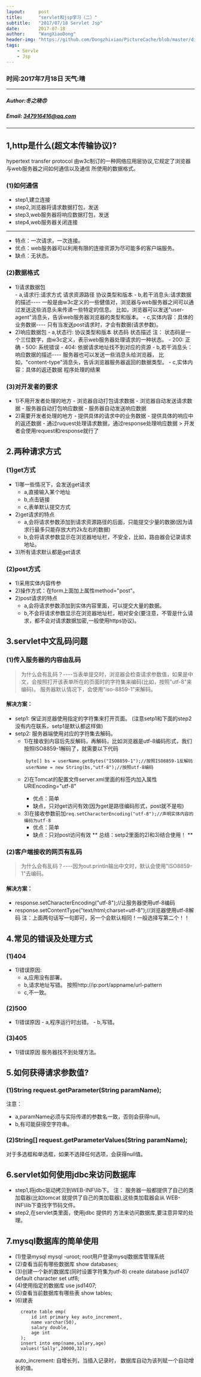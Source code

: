 ```yaml
---
layout:     post
title:      "servlet和jsp学习（二）"
subtitle:   "2017/07/18 Servlet Jsp"
date:       2017-07-18
author:     "WangXiaoDong"
header-img: "https://github.com/Dongzhixiao/PictureCache/blob/master/diaryPic/20170717.jpg?raw=true"
tags:
    - Servle
    - Jsp
---
```


### 时间:2017年7月18日 天气:晴
-----
#####   Author:冬之晓:angry:
#####   Email: 347916416@qq.com
----------

## 1,http是什么(超文本传输协议)? 
hypertext transfer protocol
    由w3c制订的一种网络应用层协议,它规定了浏览器与web服务器之间如何通信以及通信
所使用的数据格式。

### (1)如何通信
- step1,建立连接
- step2,浏览器将请求数据打包，发送
- step3,web服务器将响应数据打包，发送
- step4,web服务器关闭连接

-------------------------------

- 特点：一次请求，一次连接。
- 优点：web服务器可以利用有限的连接资源为尽可能多的客户端服务。
- 缺点：无状态。

### (2)数据格式
- 1)请求数据包		
	   - a,请求行:请求方式 请求资源路径 协议类型和版本
       - b,若干消息头:请求数据的描述----
        一般是由w3c定义的一些健值对，浏览器与web服务器之间可以通过发送这些消息头来传递一些特定的信息。
        比如，浏览器可以发送"user-agent"消息头，告诉web服务器浏览器的类型和版本。
       - c,实体内容：具体的业务数据----
        只有当发送post请求时，才会有数据(请求参数)。
- 2)响应数据包
       - a,状态行: 协议类型和版本 状态码 状态描述
        注： 状态码是一个三位数字，由w3c定义，表示web服务器处理请求的一种状态。
         - 200: 正确
         - 500: 系统错误
         - 404: 依据请求地址找不到对应的资源
       - b,若干消息头：响应数据的描述----
        服务器也可以发送一些消息头给浏览器，
        比如，"content-type"消息头，告诉浏览器服务器返回的数据类型。
       - c,实体内容：具体的返还数据	
        程序处理的结果

### (3)对开发者的要求
- 1)不用开发者处理的地方
       - 浏览器自动打包请求数据
       - 浏览器自动发送请求数据
       - 服务器自动打包响应数据
       - 服务器自动发送响应数据
- 2)需要开发者处理的地方
       - 提供具体的请求中的业务数据
       - 提供具体的响应中的返还数据
       - 通过ruquest处理请求数据，通过response处理响应数据
        > 开发者会使用request和response就行了

## 2.两种请求方式

### (1)get方式
- 1)哪一些情况下，会发送get请求
    - a,直接输入某个地址
    - b,点击链接
    - c,表单默认提交方式 
- 2)get请求的特点
    - a,会将请求参数添加到请求资源路径的后面，只能提交少量的数据(因为请求行最多只能存放大约2k左右的数据)
    - b,会将请求参数显示在浏览器地址栏，不安全，比如，路由器会记录请求地址。
- 3)所有请求默认都是get请求

### (2)post方式	
- 1)采用实体内容传参
- 2)操作方式：在form上面加上属性method="post"。
- 2)post请求的特点
    - a,会将请求参数添加到实体内容里面，可以提交大量的数据。
    - b,不会将请求参数显示在浏览器地址栏，相对安全(要注意，不管是什么请求，都不会对请求数据加密,一般使用https协议)。

## 3.servlet中文乱码问题

### (1)传入服务器的内容由乱码
>为什么会有乱码？----当表单提交时，浏览器会检查请求参数值，如果是中文，会按照打开该表单所在的页面时的字符集来编码(比如，按照"utf-8"来编码)。
服务器默认情况下，会使用"iso-8859-1"来解码。

#### 解决方案：
- setp1: 保证浏览器使用指定的字符集来打开页面。<meta http-equiv="content-type" content="text/html;charset=utf-8">
(注意setp1和下面的step2没有内在联系，setp1是默认都这样做)
- setp2: 服务器端使用对应的字符集去解码。
    - 1)在接收到内容后先反解码，再解码，比如浏览器是utf-8编码形式，我们按照ISO8859-1解码了，就需要以下代码
    ```
        byte[] bs = userName.getBytes("ISO8859-1");//按照ISO8859-1反解码
        userName = new String(bs,"utf-8");//按照utf-8编码
    ```
    - 2)在Tomcat的配置文件server.xml里面的<Connector>标签内加入属性URIEncoding="utf-8"
        - 优点：简单
        - 缺点，只对get访问有效(因为get是路径编码形式，post就不是啦)
    - 3)在接收参数前加`req.setCharacterEncoding("utf-8");//声明实体内容的编码为utf-8`
        - 优点：简单
        - 缺点：只对post访问有效
    ** 总结：setp2里面的2)和3)结合使用！ **
    
### (2)客户端接收的网页有乱码
>为什么会有乱码？----因为out.println输出中文时，默认会使用"ISO8859-1"去编码。		
	
#### 解决方案：
- response.setCharacterEncoding("utf-8");//让服务器使用utf-8编码
- response.setContentType("text/html;charset=utf-8");//浏览器使用utf-8解码
    注：上面两句话写一句即可，另一个会默认相同！一般选择写第二个！！    
    
## 4.常见的错误及处理方式

### (1)404
- 1)错误原因:
    - a,应用没有部署。
    - b,请求地址写错。
        按照http://ip:port/appname/url-pattern
    - c,<servlet-name>不一致。
### (2)500
- 1)错误原因
       - a,程序运行时出错。
       - b,<servlet-class>写错。
### (3)405
- 1)错误原因
        服务器找不到处理方法。
			
## 5.如何获得请求参数值?

### (1)String request.getParameter(String paramName);
注意：

- a,paramName必须与实际传递的参数名一致，否则会获得null。
- b,有可能获得空字符串。
    
### (2)String[] request.getParameterValues(String paramName);
对于多选框和单选框，如果不选择任何选项，会获得null值。
	
## 6.servlet如何使用jdbc来访问数据库
- step1,将jdbc驱动拷贝到WEB-INF\lib下。
	注：
		服务器一般都提供了自己的类加载器(比如tomcat
	就提供了自己的类加载器),这些类加载器会从
	WEB-INF\lib下查找字节码文件。
- step2,在servlet类里面，使用jdbc 提供的
	方法来访问数据库,要注意异常的处理。
	
## 7.mysql数据库的简单使用
- (1)登录mysql
    mysql -uroot;  root用户登录mysql数据库管理系统
- (2)查看当前有哪些数据库
    show databases;
- (3)创建一个新的数据库(同时设置字符集为utf-8)
    create database jsd1407
    default character set utf8;
- (4)使用指定的数据库
		use jsd1407;
- (5)查看当前数据库有哪些表
		show tables;
- (6)建表
  ```
    create table emp(
        id int primary key auto_increment,
        name varchar(50),
        salary double,
        age int
    );	
    insert into emp(name,salary,age) 
    values('Sally',20000,32);
    ```
    auto_increment: 自增长列，当插入记录时，
    数据库自动为该列赋一个自动增长的值。
	
		

